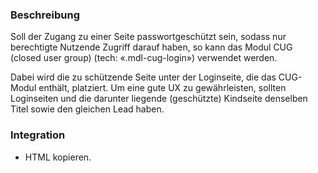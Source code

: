 ### Beschreibung
Soll der Zugang zu einer Seite passwortgeschützt sein, sodass nur berechtigte Nutzende Zugriff darauf haben, so kann das Modul CUG (closed user group) (tech: «.mdl-cug-login») verwendet werden.

Dabei wird die zu schützende Seite unter der Loginseite, die das CUG-Modul enthält, platziert. Um eine gute UX zu gewährleisten, sollten Loginseiten und die darunter liegende (geschützte) Kindseite denselben Titel sowie den gleichen Lead haben. 


### Integration
* HTML kopieren.
